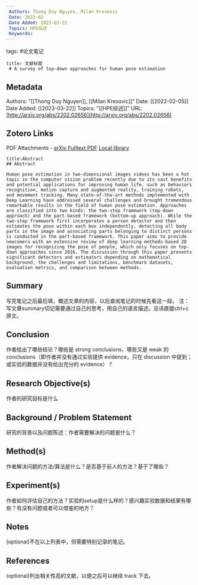 ```yaml
---
 Authors: Thong Duy Nguyen, Milan Kresovic
 Date: 2022-02
 Date Added: 2023-03-22
 Topics: HPE综述
 Keywords: 
---
```

tags: #论文笔记 

```ad-info
title: 文献标题
 # A survey of top-down approaches for human pose estimation
```

## Metadata
 Authors: "[[Thong Duy Nguyen]], [[Milan Kresovic]]"
 Date: [[2022-02-05]] 
 Date Added: [[2023-03-22]] 
 Topics: "[[HPE综述]]"
 URL: [http://arxiv.org/abs/2202.02656](http://arxiv.org/abs/2202.02656)

## Zotero Links 
 PDF Attachments
	- [arXiv Fulltext PDF](zotero://open-pdf/library/items/BADNIYDY) 
 [Local library](zotero://select/items/1_MUZTCXZR) 

```ad-note
title:Abstract
## Abstract

Human pose estimation in two-dimensional images videos has been a hot topic in the computer vision problem recently due to its vast benefits and potential applications for improving human life, such as behaviors recognition, motion capture and augmented reality, training robots, and movement tracking. Many state-of-the-art methods implemented with Deep Learning have addressed several challenges and brought tremendous remarkable results in the field of human pose estimation. Approaches are classified into two kinds: the two-step framework (top-down approach) and the part-based framework (bottom-up approach). While the two-step framework first incorporates a person detector and then estimates the pose within each box independently, detecting all body parts in the image and associating parts belonging to distinct persons is conducted in the part-based framework. This paper aims to provide newcomers with an extensive review of deep learning methods-based 2D images for recognizing the pose of people, which only focuses on top-down approaches since 2016. The discussion through this paper presents significant detectors and estimators depending on mathematical background, the challenges and limitations, benchmark datasets, evaluation metrics, and comparison between methods.

```



## Summary
写完笔记之后最后填，概述文章的内容，以后查阅笔记的时候先看这一段。 
注：写文章summary切记需要通过自己的思考，用自己的语言描述。忌讳直接ctrl+c原文。


## Conclusion
作者给出了哪些结论？哪些是 strong conclusions，哪些又是 weak 的 conclusions（即作者并没有通过实验提供 evidence，只在 discussion 中提到；或实验的数据并没有给出充分的 evidence）？


## Research Objective(s)
作者的研究目标是什么


## Background / Problem Statement
研究的背景以及问题陈述：作者需要解决的问题是什么？


## Method(s)
作者解决问题的方法/算法是什么？是否基于前人的方法？基于了哪些？


## Experiment(s)
作者如何评估自己的方法？实验的setup是什么样的？感兴趣实验数据和结果有哪些？有没有问题或者可以借鉴的地方？


## Notes
(optional)不在以上列表中，但需要特别记录的笔记。


## References
(optional)列出相关性高的文献，以便之后可以继续 track 下去。


